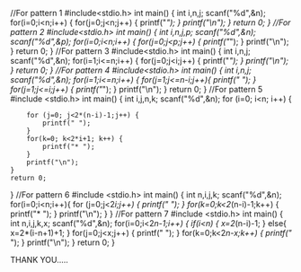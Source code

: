 //For pattern 1
#include<stdio.h>
int main()
{
    int i,n,j;
    scanf("%d",&n);
    for(i=0;i<n;i++)
    {
        for(j=0;j<n;j++)
        {
            printf("*");
        }
        printf("\n");
    }
    return 0;
}
//For pattern 2
#include<stdio.h>
int main()
{
    int i,n,j,p;
    scanf("%d",&n);
    scanf("%d",&p);
    for(i=0;i<n;i++)
    {
        for(j=0;j<p;j++)
        {
            printf("*");
        }
        printf("\n");
    }
    return 0;
}
//For pattern 3
#include<stdio.h>
int main()
{
    int i,n,j;
    scanf("%d",&n);
    for(i=1;i<=n;i++)
    {
        for(j=0;j<i;j++)
        {
            printf("*");
        }
        printf("\n");
    }
    return 0;
}
//For pattern 4
#include<stdio.h>
int main()
{
    int i,n,j;
    scanf("%d",&n);
    for(i=1;i<=n;i++)
    {
        for(j=1;j<=n-i;j++){
         printf(" ");
        }
        for(j=1;j<=i;j++)
        {
            printf("*");
        }
        printf("\n");
    }
    return 0;
}
//For pattern 5
#include <stdio.h>
int main()
{
	int i,j,n,k;
    scanf("%d",&n);
	for (i=0; i<n; i++) {

		for (j=0; j<2*(n-i)-1;j++) {
			printf(" ");
		}
		for(k=0; k<2*i+1; k++) {
			printf("* ");
		}
		printf("\n");
	}
	return 0;
}
//For pattern 6
#include <stdio.h>
int main()
{
	int n,i,j,k;
	scanf("%d",&n);
	for(i=0;i<n;i++){
		for (j=0;j<2*i;j++) {
			printf(" ");
		}
		for(k=0;k<2*(n-i)-1;k++) {
			printf("* ");
		}
		printf("\n");
	}
}
//For pattern 7
#include <stdio.h>
int main()
{
	int n,i,j,k,x;
	scanf("%d",&n);
	for(i=0;i<2*n-1;i++) {
		if(i<n) {
			x=2*(n-i)-1;
		}
		else{
			x=2*(i-n+1)+1;
		}
		for(j=0;j<x;j++) {
			printf(" ");
		}
		for(k=0;k<2*n-x;k++) {
			printf("* ");
		}
		printf("\n");
	}
	return 0;
}

THANK YOU.....
